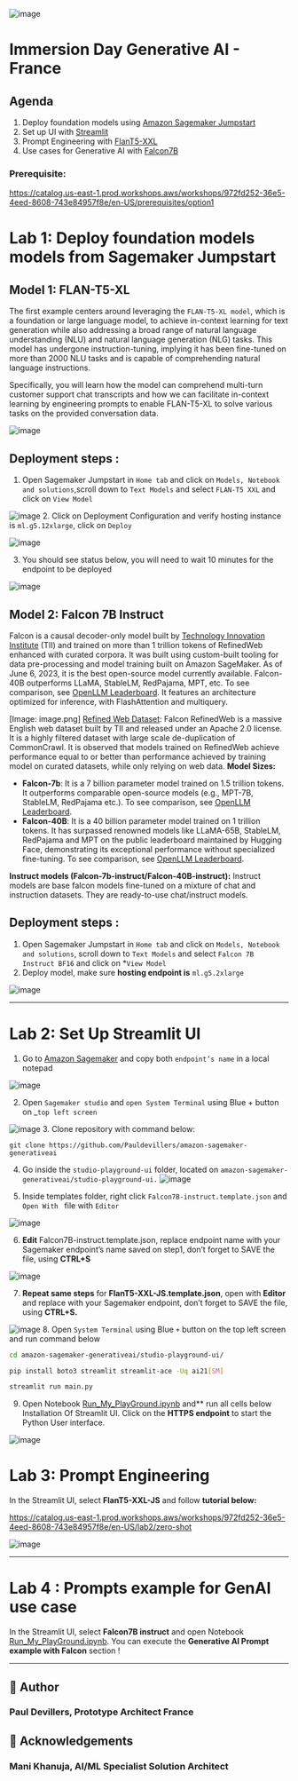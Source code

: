 
![image](images/generativeai_workshop.png)
# Immersion Day Generative AI - France 



## Agenda

1. Deploy foundation models using [Amazon Sagemaker Jumpstart](https://aws.amazon.com/sagemaker/jumpstart/?sagemaker-data-wrangler-whats-new.sort-by=item.additionalFields.postDateTime&sagemaker-data-wrangler-whats-new.sort-order=desc)
2. Set up UI with [Streamlit](https://streamlit.io/)
3. Prompt Engineering with [FlanT5-XXL](https://huggingface.co/google/flan-t5-xxl)
4. Use cases for Generative AI with [Falcon7B](https://huggingface.co/tiiuae/falcon-7b)




### Prerequisite:

 https://catalog.us-east-1.prod.workshops.aws/workshops/972fd252-36e5-4eed-8608-743e84957f8e/en-US/prerequisites/option1



# Lab 1: Deploy foundation models models from Sagemaker Jumpstart 



## **Model 1: FLAN-T5-XL**

The first example centers around leveraging the ``FLAN-T5-XL model``, which is a foundation or large language model, to achieve in-context learning for text generation while also addressing a broad range of natural language understanding (NLU) and natural language generation (NLG) tasks. This model has undergone instruction-tuning, implying it has been fine-tuned on more than 2000 NLU tasks and is capable of comprehending natural language instructions.

Specifically, you will learn how the model can comprehend multi-turn customer support chat transcripts and how we can facilitate in-context learning by engineering prompts to enable FLAN-T5-XL to solve various tasks on the provided conversation data.

![image](images/T5-FLAN-explanation.png)

## Deployment steps :

1.    Open Sagemaker Jumpstart in ``Home tab`` and click on ``Models, Notebook and solutions``,scroll down to ``Text Models`` and select ``FLAN-T5 XXL`` and click on ``View Model``

![image](images/T5-jumpstart.png)
2.    Click on Deployment Configuration and verify hosting instance is ``ml.g5.12xlarge``, click on ``Deploy``

![image](images/T5-deploy.png)

3.    You should see status below, you will need to wait 10 minutes for the endpoint to be deployed


![image](images/T5-endpoint.png)
## **Model 2: Falcon 7B Instruct**


Falcon is a causal decoder-only model built by [Technology Innovation Institute](https://www.tii.ae/) (TII) and trained on more than 1 trillion tokens of RefinedWeb enhanced with curated corpora. It was built using custom-built tooling for data pre-processing and model training built on Amazon SageMaker. As of June 6, 2023, it is the best open-source model currently available. Falcon-40B outperforms LLaMA, StableLM, RedPajama, MPT, etc. To see comparison, see [OpenLLM Leaderboard](https://huggingface.co/spaces/HuggingFaceH4/open_llm_leaderboard). It features an architecture optimized for inference, with FlashAttention and multiquery.

[Image: image.png]
[Refined Web Dataset](https://huggingface.co/datasets/tiiuae/falcon-refinedweb): Falcon RefinedWeb is a massive English web dataset built by TII and released under an Apache 2.0 license. It is a highly filtered dataset with large scale de-duplication of CommonCrawl. It is observed that models trained on RefinedWeb achieve performance equal to or better than performance achieved by training model on curated datasets, while only relying on web data.
**Model Sizes:**

* **Falcon-7b**: It is a 7 billion parameter model trained on 1.5 trillion tokens. It outperforms comparable open-source models (e.g., MPT-7B, StableLM, RedPajama etc.). To see comparison, see [OpenLLM Leaderboard](https://huggingface.co/spaces/HuggingFaceH4/open_llm_leaderboard). 
* **Falcon-40B**: It is a 40 billion parameter model trained on 1 trillion tokens. It has surpassed renowned models like LLaMA-65B, StableLM, RedPajama and MPT on the public leaderboard maintained by Hugging Face, demonstrating its exceptional performance without specialized fine-tuning. To see comparison, see [OpenLLM Leaderboard](https://huggingface.co/spaces/HuggingFaceH4/open_llm_leaderboard).

**Instruct models (Falcon-7b-instruct/Falcon-40B-instruct):** Instruct models are base falcon models fine-tuned on a mixture of chat and instruction datasets. They are ready-to-use chat/instruct models. 


## Deployment steps :

1. Open Sagemaker Jumpstart in ``Home tab`` and click on ``Models, Notebook and solutions``, scroll down to ``Text Models`` and select ``Falcon 7B Instruct BF16`` and click on *``View Model``
2. Deploy model, make sure **hosting endpoint is** `ml.g5.2xlarge`

![image](images/Falcon-deploy.png)

* * *


# Lab 2: Set Up Streamlit UI

1. Go to [Amazon Sagemaker](https://us-east-1.console.aws.amazon.com/sagemaker/home?region=us-east-1#/endpoints) and copy both ``endpoint’s name`` in a local notepad

![image](images/endpoint-sagemaker.png)

2. Open ``Sagemaker studio`` and ``open System Terminal`` using Blue + button on _``top left screen``

![image](images/terminal.png)
3. Clone repository with command below:

```
git clone https://github.com/Pauldevillers/amazon-sagemaker-generativeai
```

4. Go inside the ``studio-playground-ui`` folder, located on ``amazon-sagemaker-generativeai/studio-playground-ui.``
![image](images/streamlit-path.png)

5. Inside templates folder, right click ``Falcon7B-instruct.template.json`` and  ``Open With `` file with ``Editor``

![image](images/template-open.png)


6. **Edit** Falcon7B-instruct.template.json, replace endpoint name with your Sagemaker endpoint’s name saved on step1, don’t forget to SAVE the file, using **CTRL+S**

![image](images/template-change.png)

7. **Repeat same steps** for **FlanT5-XXL-JS.template.json**, open with **Editor** and replace with your Sagemaker endpoint, don’t forget to SAVE the file, using **CTRL+S.**

![image](images/falcon40b-template.png)
8. Open ``System Terminal`` using Blue ``+`` button on the top left screen and run command below

```bash
cd amazon-sagemaker-generativeai/studio-playground-ui/
```

```bash
pip install boto3 streamlit streamlit-ace -Uq ai21[SM]
```

```bash
streamlit run main.py
```


9. Open Notebook [Run_My_PlayGround.ipynb](Run_My_PlayGround.ipynb) and** run all cells below Installation Of Streamlit UI. Click on the **HTTPS endpoint** to start the Python User interface. 

![image](images/notebook-endpoint.png)

# **Lab 3: Prompt Engineering**

In the Streamlit UI, select  **FlanT5-XXL-JS** and follow **tutorial below:**

https://catalog.us-east-1.prod.workshops.aws/workshops/972fd252-36e5-4eed-8608-743e84957f8e/en-US/lab2/zero-shot

![image](images/Ui-streamlit.png)


* * *

# Lab 4 : Prompts example for GenAI use case

In the Streamlit UI, select **Falcon7B instruct** and open Notebook [Run_My_PlayGround.ipynb](Run_My_PlayGround.ipynb). You can execute the **Generative AI Prompt example with Falcon** section !


* * *





## 🙇 Author
### Paul Devillers, Prototype Architect France
        
## 🙇 Acknowledgements 
###  Mani Khanuja, AI/ML Specialist Solution Architect


